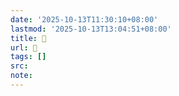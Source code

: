 ```yaml
---
date: '2025-10-13T11:30:10+08:00'
lastmod: '2025-10-13T13:04:51+08:00'
title: 󰤬
url: 󰤬
tags: []
src:
note:
---
```

